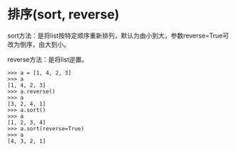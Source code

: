 # 排序\(sort, reverse\)

sort方法：是将list按特定顺序重新排列，默认为由小到大，参数reverse=True可改为倒序，由大到小。

reverse方法：是将list逆置。

```
>>> a = [1, 4, 2, 3]
>>> a
[1, 4, 2, 3]
>>> a.reverse()
>>> a
[3, 2, 4, 1]
>>> a.sort()
>>> a
[1, 2, 3, 4]
>>> a.sort(reverse=True)
>>> a
[4, 3, 2, 1]
```



